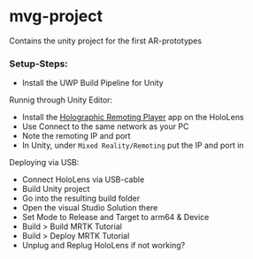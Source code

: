 # mvg-project
Contains the unity project for the first AR-prototypes


### Setup-Steps:
* Install the UWP Build Pipeline for Unity

Runnig through Unity Editor:
* Install the [Holographic Remoting Player](https://apps.microsoft.com/store/detail/holographic-remoting-player/9NBLGGH4SV40?hl=en-us&gl=us)
app on the HoloLens
* Use Connect to the same network as your PC
* Note the remoting IP and port
* In Unity, under ```Mixed Reality/Remoting``` put the IP and port in


Deploying via USB:
* Connect HoloLens via USB-cable
* Build Unity project
* Go into the resulting build folder
* Open the visual Studio Solution there
* Set Mode to Release and Target to arm64 & Device
* Build > Build MRTK Tutorial
* Build > Deploy MRTK Tutorial
* Unplug and Replug HoloLens if not working?
